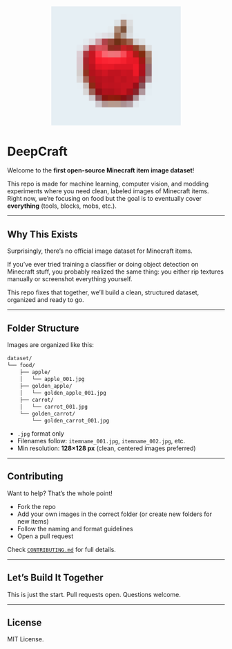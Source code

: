 <div align="center">
<img src="assets/deepcraft_logo.png" alt="DeepCraft Logo" width="300"/>
</div>

# DeepCraft

Welcome to the **first open-source Minecraft item image dataset**!

This repo is made for machine learning, computer vision, and modding experiments where you need clean, labeled images of Minecraft items. Right now, we’re focusing on food but the goal is to eventually cover **everything** (tools, blocks, mobs, etc.).

---

## Why This Exists

Surprisingly, there’s no official image dataset for Minecraft items.

If you’ve ever tried training a classifier or doing object detection on Minecraft stuff, you probably realized the same thing: you either rip textures manually or screenshot everything yourself.

This repo fixes that together, we’ll build a clean, structured dataset, organized and ready to go.

---

## Folder Structure

Images are organized like this:

```plaintext
dataset/
└── food/
    ├── apple/
    │   └── apple_001.jpg
    ├── golden_apple/
    │   └── golden_apple_001.jpg
    ├── carrot/
    │   └── carrot_001.jpg
    └── golden_carrot/
        └── golden_carrot_001.jpg
```

- `.jpg` format only
- Filenames follow: `itemname_001.jpg`, `itemname_002.jpg`, etc.
- Min resolution: **128×128 px** (clean, centered images preferred)

---

## Contributing

Want to help? That’s the whole point!

- Fork the repo
- Add your own images in the correct folder (or create new folders for new items)
- Follow the naming and format guidelines
- Open a pull request

Check [`CONTRIBUTING.md`](CONTRIBUTING.md) for full details.

---

## Let’s Build It Together

This is just the start.
Pull requests open. Questions welcome.

---

## License

MIT License.
